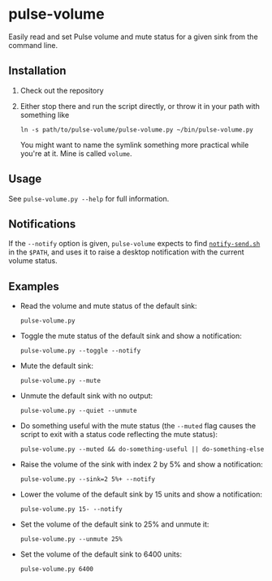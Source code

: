 pulse-volume
============

Easily read and set Pulse volume and mute status for a given sink from the 
command line.

Installation
------------

1. Check out the repository
2. Either stop there and run the script directly, or throw it in your path with 
   something like

   ```
   ln -s path/to/pulse-volume/pulse-volume.py ~/bin/pulse-volume.py
   ```

   You might want to name the symlink something more practical while you're at 
   it. Mine is called `volume`.

Usage
-----

See `pulse-volume.py --help` for full information.

Notifications
-------------

If the `--notify` option is given, `pulse-volume` expects to find
[`notify-send.sh`](https://github.com/vlevit/notify-send.sh)
in the `$PATH`, and uses it to raise a desktop notification with the current volume status.

Examples
--------

- Read the volume and mute status of the default sink:

  ```
  pulse-volume.py
  ```

- Toggle the mute status of the default sink and show a notification:

  ```
  pulse-volume.py --toggle --notify
  ```

- Mute the default sink:

  ```
  pulse-volume.py --mute
  ```

- Unmute the default sink with no output:

  ```
  pulse-volume.py --quiet --unmute
  ```

- Do something useful with the mute status (the `--muted` flag causes the script 
  to exit with a status code reflecting the mute status):

  ```
  pulse-volume.py --muted && do-something-useful || do-something-else
  ```

- Raise the volume of the sink with index 2 by 5% and show a notification:

  ```
  pulse-volume.py --sink=2 5%+ --notify
  ```

- Lower the volume of the default sink by 15 units and show a notification:

  ```
  pulse-volume.py 15- --notify
  ```

- Set the volume of the default sink to 25% and unmute it:

  ```
  pulse-volume.py --unmute 25%
  ```

- Set the volume of the default sink to 6400 units:

  ```
  pulse-volume.py 6400
  ```
